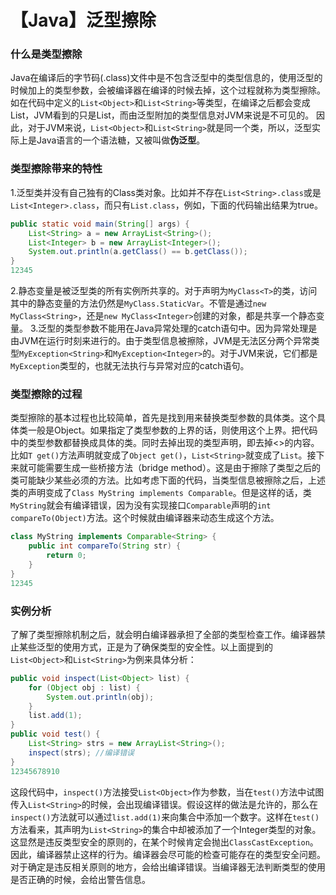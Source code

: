 # 【Java】泛型擦除

### 什么是类型擦除

Java在编译后的字节码(.class)文件中是不包含泛型中的类型信息的，使用泛型的时候加上的类型参数，会被编译器在编译的时候去掉，这个过程就称为类型擦除。如在代码中定义的`List<Object>`和`List<String>`等类型，在编译之后都会变成List，JVM看到的只是List，而由泛型附加的类型信息对JVM来说是不可见的。 因此，对于JVM来说，`List<Object>`和`List<String>`就是同一个类，所以，泛型实际上是Java语言的一个语法糖，又被叫做**伪泛型**。

### 类型擦除带来的特性

1.泛型类并没有自己独有的Class类对象。比如并不存在`List<String>.class`或是`List<Integer>.class`，而只有`List.class`，例如，下面的代码输出结果为true。

```java
public static void main(String[] args) {  
    List<String> a = new ArrayList<String>();  
    List<Integer> b = new ArrayList<Integer>();  
    System.out.println(a.getClass() == b.getClass());  
}
12345
```

2.静态变量是被泛型类的所有实例所共享的。对于声明为`MyClass<T>`的类，访问其中的静态变量的方法仍然是`MyClass.StaticVar`。不管是通过`new MyClass<String>`，还是`new MyClass<Integer>`创建的对象，都是共享一个静态变量。
 3.泛型的类型参数不能用在Java异常处理的catch语句中。因为异常处理是由JVM在运行时刻来进行的。由于类型信息被擦除，JVM是无法区分两个异常类型`MyException<String>`和`MyException<Integer>`的。对于JVM来说，它们都是`MyException`类型的，也就无法执行与异常对应的catch语句。

### 类型擦除的过程

类型擦除的基本过程也比较简单，首先是找到用来替换类型参数的具体类。这个具体类一般是Object。如果指定了类型参数的上界的话，则使用这个上界。把代码中的类型参数都替换成具体的类。同时去掉出现的类型声明，即去掉<>的内容。比如`T get()`方法声明就变成了`Object get()`，`List<String>`就变成了`List`。接下来就可能需要生成一些桥接方法（bridge method）。这是由于擦除了类型之后的类可能缺少某些必须的方法。比如考虑下面的代码，当类型信息被擦除之后，上述类的声明变成了`Class MyString implements Comparable`。但是这样的话，类`MyString`就会有编译错误，因为没有实现接口`Comparable`声明的`int compareTo(Object)`方法。这个时候就由编译器来动态生成这个方法。

```java
class MyString implements Comparable<String> {
    public int compareTo(String str) {        
        return 0;    
    }
} 
12345
```

### 实例分析

了解了类型擦除机制之后，就会明白编译器承担了全部的类型检查工作。编译器禁止某些泛型的使用方式，正是为了确保类型的安全性。以上面提到的`List<Object>`和`List<String>`为例来具体分析：

```java
public void inspect(List<Object> list) {    
    for (Object obj : list) {        
        System.out.println(obj);    
    }    
    list.add(1); 
}
public void test() {    
    List<String> strs = new ArrayList<String>();    
    inspect(strs); //编译错误 
}
12345678910
```

这段代码中，`inspect()`方法接受`List<Object>`作为参数，当在`test()`方法中试图传入`List<String>`的时候，会出现编译错误。假设这样的做法是允许的，那么在`inspect()`方法就可以通过`list.add(1)`来向集合中添加一个数字。这样在`test()`方法看来，其声明为`List<String>`的集合中却被添加了一个Integer类型的对象。这显然是违反类型安全的原则的，在某个时候肯定会抛出`ClassCastException`。因此，编译器禁止这样的行为。编译器会尽可能的检查可能存在的类型安全问题。对于确定是违反相关原则的地方，会给出编译错误。当编译器无法判断类型的使用是否正确的时候，会给出警告信息。